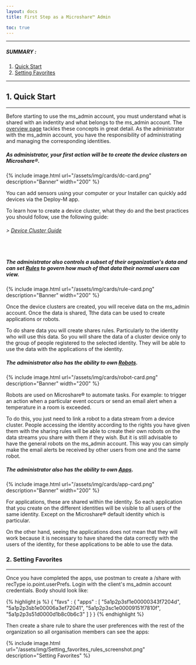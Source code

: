 ```yaml
---
layout: docs
title: First Step as a Microshare™ Admin

toc: true
---
```



---------------------------------------

##### SUMMARY : 

1. [Quick Start](./#1-quick-start)
2. [Setting Favorites](./#2-setting-favorites)



---------------------------------------

## 1. Quick Start
---------------------------------------

Before starting to use the ms_admin account, you must understand what is shared with an indentity and what belongs to the ms_admin account. The [overview page](../overview) tackles these concepts in great detail. As the administrator with the ms_admin account, you have the responsibility of administrating and managing the corresponding identities. 

##### As administrator, your first action will be to create the device clusters on Microshare®.

{% include image.html url="/assets/img/cards/dc-card.png" description="Banner" width="200" %} 

You can add sensors using your computer or your Installer can quickly add devices via the Deploy-M app. 

To learn how to create a device cluster, what they do and the best practices you should follow, use the following guide:

###### > [Device Cluster Guide](/docs/2/technical/microshare-platform/device-cluster-guide/)
<br>

##### The administrator also controls a subset of their organization's data and can set [Rules](/docs/2/technical/microshare-platform/rules-guide/) to govern how much of that data their normal users can view. 

{% include image.html url="/assets/img/cards/rule-card.png" description="Banner" width="200" %} 

Once the device clusters are created, you will receive data on the ms_admin account. Once the data is shared, Tthe data can be used to create applications or robots. 

To do share data you will create shares rules. Particularly to the identity who will use this data. So you will share the data of a cluster device only to the group of people registered to the selected identity. They will be able to use the data with the applications of the identity.
<br>

##### The administrator also has the ability to own [Robots](/docs/2/technical/microshare-platform-advanced/robots-guide/).

{% include image.html url="/assets/img/cards/robot-card.png" description="Banner" width="200" %} 

Robots are used on Microshare® to automate tasks. For example: to trigger an action when a particular event occurs or send an email alert when a temperature in a room is exceeded.

To do this, you just need to link a robot to a data stream from a device cluster. 
People accessing the identity according to the rights you have given them with the sharing rules will be able to create their own robots on the data streams you share with them if they wish.
But it is still advisable to have the general robots on the ms_admin account. This way you can simply make the email alerts be received by other users from one and the same robot.
<br>

##### The administrator also has the ability to own [Apps](/docs/2/technical/microshare-platform/dashboard-guide/).

{% include image.html url="/assets/img/cards/app-card.png" description="Banner" width="200" %} 

For applications, these are shared within the identity. So each application that you create on the different identities will be visible to all users of the same identity. Except on the Microshare® default identity which is particular. 

On the other hand, seeing the applications does not mean that they will work because it is necessary to have shared the data correctly with the users of the identity, for these applications to be able to use the data.


### 2. Setting Favorites
---------------------------------------

Once you have completed the apps, use postman to create a /share with recType io.point.userPrefs. Login with the client's ms_admin account credentials.  Body should look like: 

{% highlight js %}
  { 
    "favs" : { 
      "apps" : 
        [ 
          "5a1p2p3sf1e00000343f7204d", 
          "5a1p2p3sb1e00006a3ef72041", 
          "5a1p2p3sc1e00009151f7810f", 
          "5a1p2p3s51d0000d1b8c0b6c3" 
        ] 
    }
  } 
{% endhighlight %}

Then create a share rule to share the user preferences with the rest of the organization so all organisation members can see the apps:

{% include image.html url="/assets/img/Setting_favorites_rules_screenshot.png" description="Setting Favorites" %}


